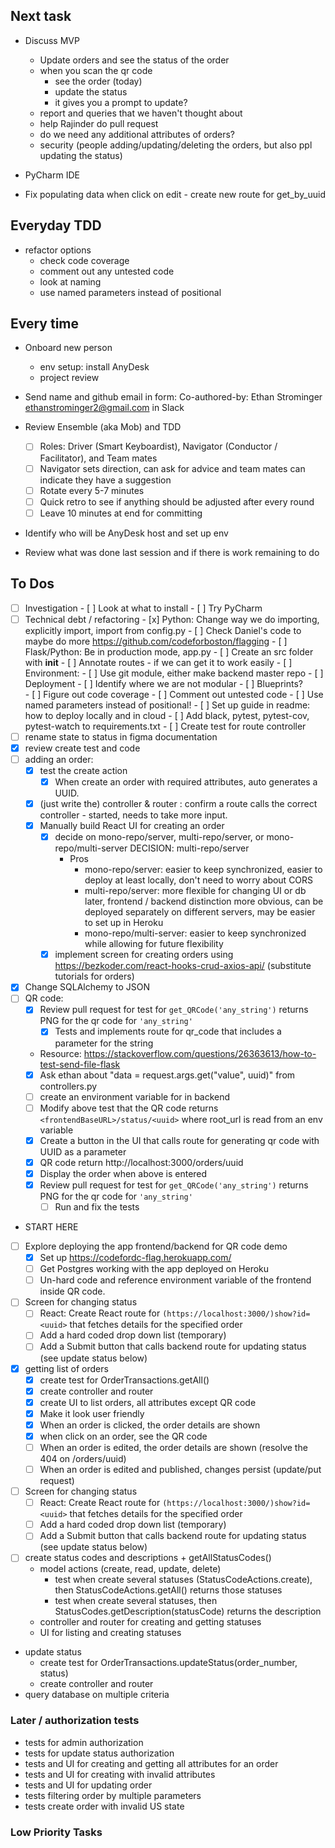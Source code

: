 ## Next task

- Discuss MVP
  - Update orders and see the status of the order
  - when you scan the qr code
    - see the order (today)
    - update the status
    - it gives you a prompt to update?
  - report and queries that we haven't thought about
  - help Rajinder do pull request
  - do we need any additional attributes of orders?
  - security (people adding/updating/deleting the orders, but also ppl updating the status)

- PyCharm IDE
- Fix populating data when click on edit - create new route for get_by_uuid

## Everyday TDD

- refactor options
  - check code coverage
  - comment out any untested code
  - look at naming
  - use named parameters instead of positional

## Every time

- Onboard new person
  - env setup: install AnyDesk
  - project review
- Send name and github email in form: Co-authored-by: Ethan Strominger <ethanstrominger2@gmail.com> in Slack
- Review Ensemble (aka Mob) and TDD
  - [ ] Roles: Driver (Smart Keyboardist), Navigator (Conductor / Facilitator), and Team mates
  - [ ] Navigator sets direction, can ask for advice and team mates can indicate they have a suggestion
  - [ ] Rotate every 5-7 minutes
  - [ ] Quick retro to see if anything should be adjusted after every round
  - [ ] Leave 10 minutes at end for committing
- Identify who will be AnyDesk host and set up env

- Review what was done last session and if there is work remaining to do

## To Dos

- [ ] Investigation - [ ] Look at what to install - [ ] Try PyCharm
- [ ] Technical debt / refactoring - [x] Python: Change way we do importing, explicitly import, import from config.py - [ ] Check Daniel's code to maybe do more https://github.com/codeforboston/flagging - [ ] Flask/Python: Be in production mode, app.py - [ ] Create an src folder with **init** - [ ] Annotate routes - if we can get it to work easily - [ ] Environment: - [ ] Use git module, either make backend master repo - [ ] Deployment - [ ] Identify where we are not modular - [ ] Blueprints?  
       - [ ] Figure out code coverage - [ ] Comment out untested code - [ ] Use named parameters instead of positional! - [ ] Set up guide in readme: how to deploy locally and in cloud - [ ] Add black, pytest, pytest-cov, pytest-watch to requirements.txt - [ ] Create test for route controller
- [ ] rename state to status in figma documentation
- [x] review create test and code
- [ ] adding an order:
  - [x] test the create action
    - [x] When create an order with required attributes, auto generates a UUID.
  - [x] (just write the) controller & router : confirm a route calls the correct controller - started, needs to take more input.
  - [x] Manually build React UI for creating an order
    - [x] decide on mono-repo/server, multi-repo/server, or mono-repo/multi-server
          DECISION: multi-repo/server
      - Pros
        - mono-repo/server: easier to keep synchronized, easier to deploy at least locally, don't need to worry about CORS
        - multi-repo/server: more flexible for changing UI or db later, frontend / backend distinction more obvious, can be deployed separately on different servers, may be easier to set up in Heroku
        - mono-repo/multi-server: easier to keep synchronized while allowing for future flexibility
    - [x] implement screen for creating orders using https://bezkoder.com/react-hooks-crud-axios-api/ (substitute tutorials for orders)
- [x] Change SQLAlchemy to JSON
- [ ] QR code:
  - [x] Review pull request for test for `get_QRCode('any_string')` returns PNG for the qr code for `'any_string'`
    - [x] Tests and implements route for qr_code that includes a parameter for the string
  - Resource: https://stackoverflow.com/questions/26363613/how-to-test-send-file-flask
  - [x] Ask ethan about "data = request.args.get("value", uuid)" from controllers.py
  - [ ] create an environment variable for <frontendBaseURL> in backend 
  - [ ] Modify above test that the QR code returns `<frontendBaseURL>/status/<uuid>` where root_url is read from an env variable
  - [x] Create a button in the UI that calls route for generating qr code with UUID as a parameter
  - [x] QR code return http://localhost:3000/orders/uuid
  - [x] Display the order when above is entered
  - [x] Review pull request for test for `get_QRCode('any_string')` returns PNG for the qr code for `'any_string'`
    - [ ] Run and fix the tests
- START HERE
- [ ] Explore deploying the app frontend/backend for QR code demo
  - [x] Set up https://codefordc-flag.herokuapp.com/
  - [ ] Get Postgres working with the app deployed on Heroku
  - [ ] Un-hard code and reference environment variable <frontendBaseURL> of the frontend inside QR code.
- [ ] Screen for changing status
  - [ ] React: Create React route for `(https://localhost:3000/)show?id=<uuid>` that fetches details for the specified order
  - [ ] Add a hard coded drop down list (temporary)
  - [ ] Add a Submit button that calls backend route for updating status (see update status below)
- [x] getting list of orders
  - [x] create test for OrderTransactions.getAll()
  - [x] create controller and router
  - [x] create UI to list orders, all attributes except QR code
  - [x] Make it look user friendly
  - [x] When an order is clicked, the order details are shown
  - [x] when click on an order, see the QR code
  - [ ] When an order is edited, the order details are shown (resolve the 404 on /orders/uuid)
  - [ ] When an order is edited and published, changes persist (update/put request)
- [ ] Screen for changing status
  - [ ] React: Create React route for `(https://localhost:3000/)show?id=<uuid>` that fetches details for the specified order
  - [ ] Add a hard coded drop down list (temporary)
  - [ ] Add a Submit button that calls backend route for updating status (see update status below)
- [ ] create status codes and descriptions + getAllStatusCodes()
  - model actions (create, read, update, delete)
    - test when create several statuses (StatusCodeActions.create), then StatusCodeActions.getAll() returns those statuses
    - test when create several statuses, then StatusCodes.getDescription(statusCode) returns the description
  - controller and router for creating and getting statuses
  - UI for listing and creating statuses
- update status
  - create test for OrderTransactions.updateStatus(order_number, status)
  - create controller and router
- query database on multiple criteria

### Later / authorization tests

- tests for admin authorization
- tests for update status authorization
- tests and UI for creating and getting all attributes for an order
- tests and UI for creating with invalid attributes
- tests and UI for updating order
- tests filtering order by multiple parameters
- tests create order with invalid US state

### Low Priority Tasks
